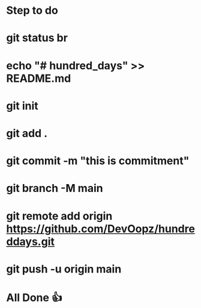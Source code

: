 # Step to do 
# git status br
# echo "# hundred_days" >> README.md  
# git init
# git add .    
# git commit -m "this is commitment" 
# git branch -M main     
# git remote add origin https://github.com/DevOopz/hundreddays.git
# git push -u origin main 
# All Done 👍
